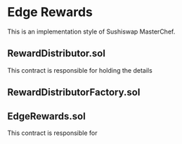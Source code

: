 # Edge Rewards

This is an implementation style of Sushiswap MasterChef.

## RewardDistributor.sol

This contract is responsible for holding the details

## RewardDistributorFactory.sol

## EdgeRewards.sol

This contract is responsible for 
